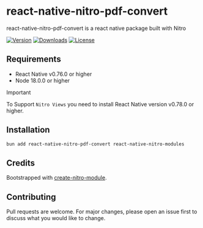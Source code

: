 # react-native-nitro-pdf-convert

react-native-nitro-pdf-convert is a react native package built with Nitro

[![Version](https://img.shields.io/npm/v/react-native-nitro-pdf-convert.svg)](https://www.npmjs.com/package/react-native-nitro-pdf-convert)
[![Downloads](https://img.shields.io/npm/dm/react-native-nitro-pdf-convert.svg)](https://www.npmjs.com/package/react-native-nitro-pdf-convert)
[![License](https://img.shields.io/npm/l/react-native-nitro-pdf-convert.svg)](https://github.com/patrickkabwe/react-native-nitro-pdf-convert/LICENSE)

## Requirements

- React Native v0.76.0 or higher
- Node 18.0.0 or higher

> [!IMPORTANT]  
> To Support `Nitro Views` you need to install React Native version v0.78.0 or higher.

## Installation

```bash
bun add react-native-nitro-pdf-convert react-native-nitro-modules
```

## Credits

Bootstrapped with [create-nitro-module](https://github.com/patrickkabwe/create-nitro-module).

## Contributing

Pull requests are welcome. For major changes, please open an issue first to discuss what you would like to change.
